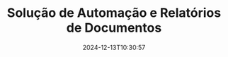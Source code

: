 ---
############################# Static ############################
layout: "family"
date:  2024-12-13T10:30:57
draft: false

product: "Assembly"
product_tag: "assembly"

lang: pt

############################# Head ############################
head_title: "APIs .NET e Java & Aplicativos Online de Montagem de Documentos pelo GroupDocs"
head_description: "Obtenha uma solução completa de Automação e Relatórios de Documentos para aplicações .NET e Java. Gere todos os documentos comuns a partir de templates personalizados e dados."

############################# Header ############################
title: "Solução de Automação e Relatórios de Documentos"
description:  |
  Crie relatórios detalhados utilizando templates e fontes de dados com nossos aplicativos e APIs multiplataforma.

  Gere relatórios em formatos como Word, Excel, Apresentações e muitos mais, utilizando templates com marcação flexível.

  Preencha gráficos, códigos de barra, tabelas e outros elementos com dados de fontes como JSON, XML, CSV, etc.

############################# Supported Platforms ###############################
supported_platforms:
  enable: true
  head_title: "Escolha sua plataforma"
  title: "Independência de plataforma"
  description: "GroupDocs.Assembly é compatível com os seguintes sistemas operacionais e frameworks:"
  details_link_title: "Saiba mais"

  items:
    # items loop
    - title: ".NET"
      description: GroupDocs.Assembly .NET 
      color: "blue"
      tag: "net"
      link: "/assembly/net/"
      features_link: "https://docs.groupdocs.com/assembly/net/system-requirements/"
      features:
          # features loop
          - rows: "3"
            content: |
                    .NET Framework 2.0 or higher <br> Mono Framework 1.2 or higher
      
          # features loop
          - rows: "4"
            content: |
                    Windows Desktop <br> Windows Server <br> Microsoft Azure <br> Linux
      
          # features loop
          - rows: "3"
            content: |
                    Microsoft Visual Studio <br> Xamarin.Android <br> MonoDevelop
      
          # features loop
          - rows: "1"
            content: |
                    50+ file formats
      

    # items loop
    - title: "Java"
      description: GroupDocs.Assembly Java
      color: "red"
      tag: "java"
      link: "/assembly/java/"
      features_link: "https://docs.groupdocs.com/assembly/java/system-requirements/"
      features:
          # features loop
          - rows: "3"
            content: |
                    Java 7 (1.7) or higher
      
          # features loop
          - rows: "4"
            content: |
                    Windows Desktop <br> Windows Server <br> Linux <br> Mac OS
      
          # features loop
          - rows: "3"
            content: |
                   NetBeans <br> IntelliJ IDEA <br> Eclipse 
      
          # features loop
          - rows: "1"
            content: |
                    50+ file formats


############################# Features ###############################
features:
  enable: true
  title: "Principais recursos do GroupDocs.Assembly"
  description: "Esta solução ajuda você a criar relatórios em formatos populares de documentos, automaticamente preenchidos com seus dados de negócios. Automatize suas tarefas de geração de documentos."

  items:
    # items loop
    - icon: "additional"
      title: "Preencher templates com dados"
      content: "Preencha relatórios usando dados de fontes suportadas."

    # items loop
    - icon: "manipulate"
      title: "Marcação flexível"
      content: "Adicione dados a documentos de uma forma personalizável."

    # items loop
    - icon: "structure"
      title: "Recursos nativos de documentos"
      content: "Exiba dados usando tabelas, gráficos e códigos de barra."

    # items loop
    - icon: "merge"
      title: "Todos os formatos populares"
      content: "Suporta todos os formatos de documentos comumente usados."

############################# Code samples ############################
code_samples:
  enable: true
  title: "Gere relatórios bem personalizados"
  description: "Exemplos de código do GroupDocs.Assembly"
  items:
    # code sample loop
    - title: "Utilizando Códigos de Barras Gerados"
      content: |
       GroupDocs.Assembly permite a marcação de códigos de barras em templates de relatórios. Ao criar um relatório, um código de barras é gerado com base na marcação e nos dados fornecidos. Especifique o caminho para o template que contém o texto, os objetos de dados e a marcação. Além disso, especifique a fonte de dados para preencher o código de barras com conteúdo.
      samples:
        - language: "C#"
          color: "blue"
          content: |
            ```csharp {style=abap}   
            // Crie uma instância da classe DocumentAssembler
            DocumentAssembler assembler = new DocumentAssembler();

            //Especifique o caminho para o template
            var tmp_path = "barcode_template.docx";

            //Especifique o caminho para o documento de resultado
            var res_path = "result.docx";

            //Crie uma instância da fonte de dados
            var data = new DataSourceInfo(DataLayer.GetCustomerData(), "customer");

            //Chame AssembleDocument para gerar o relatório
            assembler.AssembleDocument(tmp_path, res_path, data);

            ```
        - language: "Java"
          color: "red"
          content: |
            ```java {style=abap}   
            // Crie uma instância da classe DocumentAssembler
            DocumentAssembler assembler = new DocumentAssembler();
            
            //Especifique o caminho para o template
            String tmp_path = "barcode_template.docx";

            //Especifique o caminho para o documento de resultado
            String res_path = "result.docx";

            //Crie uma instância da fonte de dados
            DataSourceInfo data = new DataSourceInfo(new DataStorage(), null);

            // Chame AssembleDocument para gerar o relatório
            assembler.assembleDocument(tmp_path, res_path, data);

            ```


############################# Supported Formats ###############################
formats:
  enable: true
  title: "Suporta mais de 50 formatos de arquivo"
  description: "GroupDocs.Assembly trabalha com quase todos os formatos de arquivo populares"

############################# Metrics ###############################
metrics:
  enable: true
  title: "Estatísticas do nosso produto"
  description: "Explore métricas do produto para obter insights sobre nosso progresso, impacto e crescimento."

  items:
    # items loop
    - number: "50+"
      title: "Formatos Suportados"
      content: "Suportamos mais de 50 dos formatos de documentos mais amplamente utilizados."

    # items loop
    - number: "650k"
      title: "Downloads do NuGet"
      content: "GroupDocs.Assembly para .NET é uma biblioteca popular com mais de 650.000 downloads no NuGet."

    # items loop
    - number: "18k"
      title: "Downloads do Maven"
      content: "Desenvolvedores Java baixaram GroupDocs.Assembly no Maven mais de 18.000 vezes."

    # items loop
    - number: "150+"
      title: "Clientes Satisfeitos"
      content: "Nossos produtos são confiáveis por desenvolvedores individuais e empresas líderes em todo o mundo para criar soluções inovadoras."


############################# Customers ###############################
customers:
  enable: true
  title: "Nossos Clientes Satisfeitos"
  description: "As bibliotecas GroupDocs são utilizadas por algumas das marcas mais renomadas e respeitadas em todo o mundo."

  items:
    # items loop
    - title: "BenQ Corporation"
      logo: "benq"
      
    # items loop
    - title: "Nasdaq Stock Market"
      logo: "nasdaq"
      
    # items loop
    - title: "AT&T Inc."
      logo: "att"
      
    # items loop
    - title: "Customer logo AstraZeneca"
      logo: "astrazeneca"
      
    # items loop
    - title: "Central Bank of Argentina"
      logo: "argentinacentralbank"
      
    # items loop
    - title: "Roche Holding AG"
      logo: "roche"
      
    # items loop
    - title: "Capita"
      logo: "capita"
      
    # items loop
    - title: "Axa S.A."
      logo: "axa"
      
    # items loop
    - title: "Instructure Inc."
      logo: "instructure"
      
    # items loop
    - title: "Wipro"
      logo: "wipro"


############################# Actions ###############################
actions:
  enable: true
  title: "Pronto para Começar?"
  description: "Teste os recursos do GroupDocs.Assembly gratuitamente em sua plataforma."

  items:
    # items loop
    - title: ".NET"
      color: "blue"
      link: "/assembly/net/"

    # items loop
    - title: "Java"
      color: "red"
      link: "/assembly/java/"

############################# FAQ ###############################
faq:
  enable: true
  title: "Perguntas Frequentes"
  description: "Navegue pelas nossas Perguntas Frequentes."

  items:
    # items loop
    - question: "O GroupDocs.Assembly requer bibliotecas externas para a composição de documentos?"
      answer: "Não, o GroupDocs.Assembly funciona de forma independente e não requer bibliotecas de terceiros como Adobe Acrobat ou Microsoft Office."

    # items loop
    - question: "Posso testar os recursos do GroupDocs.Assembly antes de comprar?"
      answer: "Sim, você pode! O GroupDocs.Assembly oferece um teste gratuito. Instale-o e explore seus recursos. A versão de teste adiciona 'etiquetas de teste' aos seus documentos e processa apenas as primeiras 3 páginas. Para a experiência completa, obtenha uma licença temporária gratuita de 30 dias para acessar todos os recursos. Mais detalhes estão disponíveis em [licença temporária](https://purchase.groupdocs.com/temporary-license/)."

    # items loop
    - question: "Quais tipos de licenças estão disponíveis?"
      answer: "Procurando uma licença para o GroupDocs.Assembly? Oferecemos uma variedade de opções para atender às suas necessidades. Escolha com base no tamanho de sua equipe, local de implantação (um único escritório ou remoto), e se você precisa compartilhar o SDK/API com clientes para distribuição. Alternativamente, escolha uma licença de uso mensal com planos medidos — pague apenas pelo que você usa. Encontre a melhor opção para você em [preços](https://purchase.groupdocs.com/pricing/assembly/net/)."

############################# Cloud Links ###############################
cloud_links:
  enable: true
  title: "APIs de Baixo Código do GroupDocs.Assembly"
  description: "Gere documentos usando sua aplicação através da nossa API REST baseada em nuvem."
  
  items:
    # items loop
    - title: "GroupDocs.Assembly Cloud for cURL"
      content: "Use a API RESTful cURL para adicionar dados a Word, Excel, PowerPoint e muitos outros templates."
      icon: "groupdocs_assembly-for-curl"
      link: "https://products.groupdocs.cloud/assembly/curl"

    # items loop
    - title: "GroupDocs.Assembly Cloud for .NET"
      content: "Melhore suas aplicações .NET gerando relatórios através do SDK Cloud. Exiba dados de negócios no seu formato personalizado."
      icon: "groupdocs_assembly-for-net"
      link: "https://products.groupdocs.cloud/assembly/net"

    # items loop
    - title: "GroupDocs.Assembly Cloud for Java"
      content: "O SDK do GroupDocs.Assembly oferece diferentes opções para aplicações Java gerarem vários tipos de documentos."
      icon: "groupdocs_assembly-for-java"
      link: "https://products.groupdocs.cloud/assembly/java"

############################# App links ###############################
app_links:
  enable: true
  title: "Aplicativos Web do GroupDocs.Assembly"
  description: "GroupDocs.Assembly oferece um aplicativo web gratuito para gerar documentos. Você pode processar mais de 50 formatos de arquivo populares diretamente no seu navegador, GRÁTIS."

  items:
    # items loop
    - title: "GroupDocs.Assembly Total"
      content: "Gere relatórios em Excel, Word, PowerPoint e muitos outros tipos de arquivos diretamente do seu navegador."
      icon: "groupdocs_watermark-app"
      link: "https://products.groupdocs.app/assembly/total"

    # items loop
    - title: "GroupDocs.Assembly Word"
      content: "Crie documentos do Microsoft Word a partir de templates e fontes de dados."
      icon: "groupdocs_words-app"
      link: "https://products.groupdocs.app/assembly/docx"

    # items loop
    - title: "GroupDocs.Assembly Excel"
      content: "Carregue um template e uma fonte de dados para gerar relatórios Excel gratuitamente."
      icon: "groupdocs_pdf-app"
      link: "https://products.groupdocs.app/assembly/xlsx"


      


---